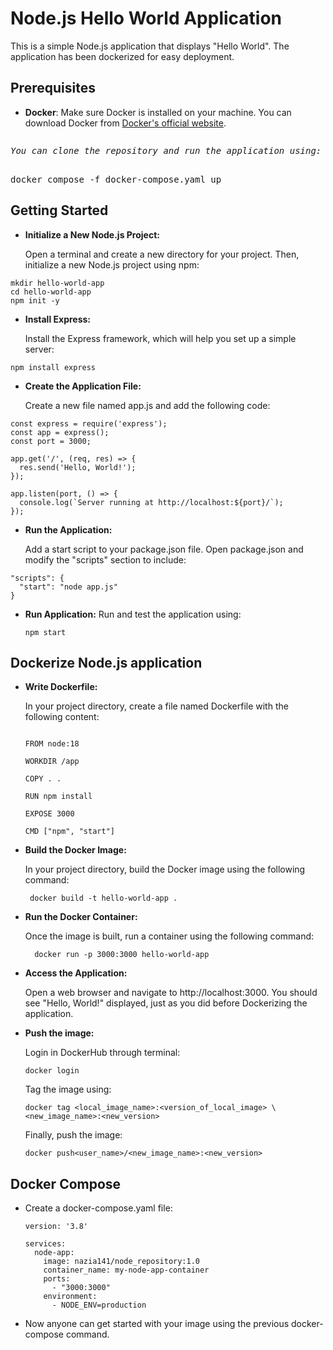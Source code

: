 # Node.js Hello World Application

This is a simple Node.js application that displays "Hello World". The application has been dockerized for easy deployment.

## Prerequisites

- **Docker**: Make sure Docker is installed on your machine. You can download Docker from [Docker's official website](https://www.docker.com/get-started).


<pre><p><em>You can clone the repository and run the application using:</em></p>
<code></code>docker compose -f docker-compose.yaml up</code></pre>



## Getting Started

- **Initialize a New Node.js Project:**
  
  Open a terminal and create a new directory for your project. Then, initialize a new Node.js project using npm:

```
mkdir hello-world-app
cd hello-world-app
npm init -y
```
- **Install Express:**
  
  Install the Express framework, which will help you set up a simple server:

```
npm install express
```
- **Create the Application File:**

  Create a new file named app.js and add the following code:

```
const express = require('express');
const app = express();
const port = 3000;

app.get('/', (req, res) => {
  res.send('Hello, World!');
});

app.listen(port, () => {
  console.log(`Server running at http://localhost:${port}/`);
});
```
- **Run the Application:**

  Add a start script to your package.json file. Open package.json and modify the "scripts" section to include:

```
"scripts": {
  "start": "node app.js"
}
```
- **Run Application:**
    Run and test the application using:

  ```
  npm start
  ```

## Dockerize Node.js application
  
  - **Write Dockerfile:**

    In your project directory, create a file named Dockerfile with the following content:

    ```
    
    FROM node:18
    
    WORKDIR /app
    
    COPY . .
    
    RUN npm install
    
    EXPOSE 3000
    
    CMD ["npm", "start"]
    ```
      
   - **Build the Docker Image:**
    
     In your project directory, build the Docker image using the following command:
        
       ```
        docker build -t hello-world-app .
      ```
    
  - **Run the Docker Container:**
        
    Once the image is built, run a container using the following command:
  
      ```
        docker run -p 3000:3000 hello-world-app
      ```
    
   - **Access the Application:**

     Open a web browser and navigate to http://localhost:3000. You should see "Hello, World!" displayed, just as you did before Dockerizing the application.

     
   - **Push the image:**

      Login in DockerHub through terminal:
      
      ```
      docker login
      ```
     Tag the image using:

     ```
     docker tag <local_image_name>:<version_of_local_image> \ <new_image_name>:<new_version>
     ```
     
     Finally, push the image:

      ```
      docker push<user_name>/<new_image_name>:<new_version>
      ```

## Docker Compose

  - Create a docker-compose.yaml file:

    ```
    version: '3.8'
  
    services:
      node-app:
        image: nazia141/node_repository:1.0
        container_name: my-node-app-container
        ports:
          - "3000:3000"  
        environment:
          - NODE_ENV=production
    
    ```
    
  - Now anyone can get started with your image using the previous docker-compose command.
    
